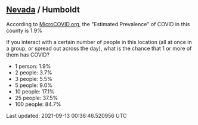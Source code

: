 
## [Nevada](/united-states/nevada) / Humboldt

According to [MicroCOVID.org](http://microcovid.org),
the "Estimated Prevalence" of COVID in this county is 1.9%

If you interact with a certain number of people in this location
(all at once in a group, or spread out across the day), what is the chance that
1 or more of them has COVID?

- 1 person: 1.9%
- 2 people: 3.7%
- 3 people: 5.5%
- 5 people: 9.0%
- 10 people: 17.1%
- 25 people: 37.5%
- 100 people: 84.7%

Last updated: 2021-09-13 00:36:46.520956 UTC
